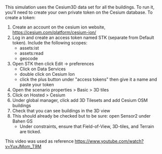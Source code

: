 This simulation uses the Cesium3D data set for all the buildings. To run it, you'll need to create your own private 
token on the Cesium database. To create a token:

1. Create an account on the cesium ion website,
https://cesium.com/platform/cesium-ion/ 
2. Log in and create an access token named STK (separate from Default token). Include the following scopes:
    - assets:ist
    - assets:read
    - geocode
3. Open STK then click Edit -> preferences
    - Click on Data Services
    - double click on Cesium Ion 
    - click the plus button under "access tokens" then give it a name and paste your token
4. Open the scenario properties > Basic > 3D tiles
5. Click on Hosted > Cesium
6. Under global manager, click add 3D Tilesets and add Cesium OSM buildings
7. Check that you can see buildings in the 3D view
8. This should already be checked but to be sure: open Sensor2 under Bahen GS
    - Under constraints, ensure that Field-of-View, 3D-tiles, and Terrain are ticked. 

This video was used as reference
https://www.youtube.com/watch?v=YuxJMom_T9M 
